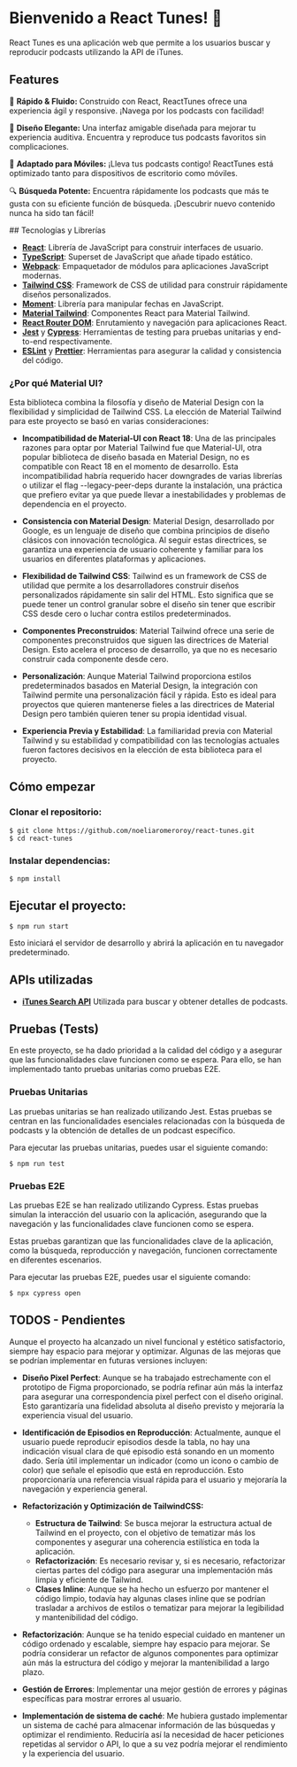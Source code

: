 # Bienvenido a React Tunes!  🚀

React Tunes es una aplicación web que permite a los usuarios buscar y reproducir podcasts utilizando la API de iTunes.


## Features

🚀 **Rápido & Fluido:** Construido con React, ReactTunes ofrece una experiencia ágil y responsive. ¡Navega por los podcasts con facilidad!

🎨 **Diseño Elegante:** Una interfaz amigable diseñada para mejorar tu experiencia auditiva. Encuentra y reproduce tus podcasts favoritos sin complicaciones.

📱 **Adaptado para Móviles:** ¡Lleva tus podcasts contigo! ReactTunes está optimizado tanto para dispositivos de escritorio como móviles.

🔍 **Búsqueda Potente:** Encuentra rápidamente los podcasts que más te gusta con su eficiente función de búsqueda. ¡Descubrir nuevo contenido nunca ha sido tan fácil!

## Tecnologías y Librerías

- [**React**](https://reactjs.org/): Librería de JavaScript para construir interfaces de usuario.
- [**TypeScript**](https://www.typescriptlang.org/): Superset de JavaScript que añade tipado estático.
- [**Webpack**](https://webpack.js.org/): Empaquetador de módulos para aplicaciones JavaScript modernas.
- [**Tailwind CSS**](https://tailwindcss.com/): Framework de CSS de utilidad para construir rápidamente diseños personalizados.
- [**Moment**](https://momentjs.com/): Librería para manipular fechas en JavaScript.
- [**Material Tailwind**](https://www.material-tailwind.com/): Componentes React para Material Tailwind.
- [**React Router DOM**](https://reactrouter.com/en/main): Enrutamiento y navegación para aplicaciones React.
- [**Jest**](https://jestjs.io/) y [**Cypress**](https://www.cypress.io/): Herramientas de testing para pruebas unitarias y end-to-end respectivamente.
- [**ESLint**](https://eslint.org/) y [**Prettier**](https://prettier.io/): Herramientas para asegurar la calidad y consistencia del código.

### ¿Por qué Material UI?

Esta biblioteca combina la filosofía y diseño de Material Design con la flexibilidad y simplicidad de Tailwind CSS. La elección de Material Tailwind para este proyecto se basó en varias consideraciones:

- **Incompatibilidad de Material-UI con React 18**: Una de las principales razones para optar por Material Tailwind fue que Material-UI, otra popular biblioteca de diseño basada en Material Design, no es compatible con React 18 en el momento de desarrollo. Esta incompatibilidad habría requerido hacer downgrades de varias librerías o utilizar el flag --legacy-peer-deps durante la instalación, una práctica que prefiero evitar ya que puede llevar a inestabilidades y problemas de dependencia en el proyecto.

- **Consistencia con Material Design**: Material Design, desarrollado por Google, es un lenguaje de diseño que combina principios de diseño clásicos con innovación tecnológica. Al seguir estas directrices, se garantiza una experiencia de usuario coherente y familiar para los usuarios en diferentes plataformas y aplicaciones.

- **Flexibilidad de Tailwind CSS**: Tailwind es un framework de CSS de utilidad que permite a los desarrolladores construir diseños personalizados rápidamente sin salir del HTML. Esto significa que se puede tener un control granular sobre el diseño sin tener que escribir CSS desde cero o luchar contra estilos predeterminados.

- **Componentes Preconstruidos**: Material Tailwind ofrece una serie de componentes preconstruidos que siguen las directrices de Material Design. Esto acelera el proceso de desarrollo, ya que no es necesario construir cada componente desde cero.

- **Personalización**: Aunque Material Tailwind proporciona estilos predeterminados basados en Material Design, la integración con Tailwind permite una personalización fácil y rápida. Esto es ideal para proyectos que quieren mantenerse fieles a las directrices de Material Design pero también quieren tener su propia identidad visual.

- **Experiencia Previa y Estabilidad**: La familiaridad previa con Material Tailwind y su estabilidad y compatibilidad con las tecnologías actuales fueron factores decisivos en la elección de esta biblioteca para el proyecto.


## Cómo empezar

### Clonar el repositorio:

    $ git clone https://github.com/noeliaromeroroy/react-tunes.git
    $ cd react-tunes

### Instalar dependencias:

    $ npm install

## Ejecutar el proyecto:

    $ npm run start

Esto iniciará el servidor de desarrollo y abrirá la aplicación en tu navegador predeterminado.


## APIs utilizadas

- [**iTunes Search API**](https://developer.apple.com/library/archive/documentation/AudioVideo/Conceptual/iTuneSearchAPI/Searching.html#//apple_ref/doc/uid/TP40017632-CH5-SW1) Utilizada para buscar y obtener detalles de podcasts.

## Pruebas (Tests)
En este proyecto, se ha dado prioridad a la calidad del código y a asegurar que las funcionalidades clave funcionen como se espera. Para ello, se han implementado tanto pruebas unitarias como pruebas E2E.

### Pruebas Unitarias

Las pruebas unitarias se han realizado utilizando Jest. Estas pruebas se centran en las funcionalidades esenciales relacionadas con la búsqueda de podcasts y la obtención de detalles de un podcast específico.

Para ejecutar las pruebas unitarias, puedes usar el siguiente comando:

    $ npm run test

### Pruebas E2E

Las pruebas E2E se han realizado utilizando Cypress. Estas pruebas simulan la interacción del usuario con la aplicación, asegurando que la navegación y las funcionalidades clave funcionen como se espera.

Estas pruebas garantizan que las funcionalidades clave de la aplicación, como la búsqueda, reproducción y navegación, funcionen correctamente en diferentes escenarios.

Para ejecutar las pruebas E2E, puedes usar el siguiente comando:

    $ npx cypress open

## TODOS - Pendientes

Aunque el proyecto ha alcanzado un nivel funcional y estético satisfactorio, siempre hay espacio para mejorar y optimizar. Algunas de las mejoras que se podrían implementar en futuras versiones incluyen:

- **Diseño Pixel Perfect**: Aunque se ha trabajado estrechamente con el prototipo de Figma proporcionado, se podría refinar aún más la interfaz para asegurar una correspondencia pixel perfect con el diseño original. Esto garantizaría una fidelidad absoluta al diseño previsto y mejoraría la experiencia visual del usuario.

- **Identificación de Episodios en Reproducción**: Actualmente, aunque el usuario puede reproducir episodios desde la tabla, no hay una indicación visual clara de qué episodio está sonando en un momento dado. Sería útil implementar un indicador (como un icono o cambio de color) que señale el episodio que está en reproducción. Esto proporcionaría una referencia visual rápida para el usuario y mejoraría la navegación y experiencia general.

- **Refactorización y Optimización de TailwindCSS:**

    - **Estructura de Tailwind**: Se busca mejorar la estructura actual de Tailwind en el proyecto, con el objetivo de tematizar más los componentes y asegurar una coherencia estilística en toda la aplicación.
    - **Refactorización**: Es necesario revisar y, si es necesario, refactorizar ciertas partes del código para asegurar una implementación más limpia y eficiente de Tailwind.
    - **Clases Inline**: Aunque se ha hecho un esfuerzo por mantener el código limpio, todavía hay algunas clases inline que se podrían trasladar a archivos de estilos o tematizar para mejorar la legibilidad y mantenibilidad del código.

- **Refactorización**: Aunque se ha tenido especial cuidado en mantener un código ordenado y escalable, siempre hay espacio para mejorar. Se podría considerar un refactor de algunos componentes para optimizar aún más la estructura del código y mejorar la mantenibilidad a largo plazo.

- **Gestión de Errores**: Implementar una mejor gestión de errores y páginas específicas para mostrar errores al usuario.

- **Implementación de sistema de caché**: Me hubiera gustado implementar un sistema de caché para almacenar información de las búsquedas y optimizar el rendimiento. Reduciría así la necesidad de hacer peticiones repetidas al servidor o API, lo que a su vez podría mejorar el rendimiento y la experiencia del usuario.